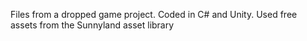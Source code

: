 Files from a dropped game project.
Coded in C# and Unity.
Used free assets from the Sunnyland asset library
